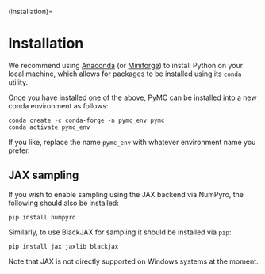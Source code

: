 (installation)=
# Installation

We recommend using [Anaconda](https://www.anaconda.com/) (or [Miniforge](https://github.com/conda-forge/miniforge)) to install Python on your local machine, which allows for packages to be installed using its `conda` utility.

Once you have installed one of the above, PyMC can be installed into a new conda environment as follows:

```console
conda create -c conda-forge -n pymc_env pymc
conda activate pymc_env
```
If you like, replace the name `pymc_env` with whatever environment name you prefer.


## JAX sampling

If you wish to enable sampling using the JAX backend via NumPyro, the following should also be installed:

```console
pip install numpyro
```

Similarly, to use BlackJAX for sampling it should be installed via `pip`:

```console
pip install jax jaxlib blackjax
```

Note that JAX is not directly supported on Windows systems at the moment.
